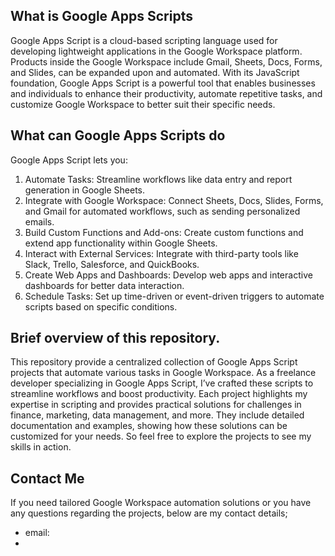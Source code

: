 ## What is Google Apps Scripts
Google Apps Script is a cloud-based scripting language used for developing lightweight applications in the Google Workspace platform. Products inside the Google Workspace include Gmail, Sheets, Docs, Forms, and Slides, can be expanded upon and automated. 
With its JavaScript foundation, Google Apps Script is a powerful tool that enables businesses and individuals to enhance their productivity, automate repetitive tasks, and customize Google Workspace to better suit their specific needs.

## What can Google Apps Scripts do
Google Apps Script lets you:
1. Automate Tasks: Streamline workflows like data entry and report generation in Google Sheets.
2. Integrate with Google Workspace: Connect Sheets, Docs, Slides, Forms, and Gmail for automated workflows, such as sending personalized emails.
3. Build Custom Functions and Add-ons: Create custom functions and extend app functionality within Google Sheets.
4. Interact with External Services: Integrate with third-party tools like Slack, Trello, Salesforce, and QuickBooks.
5. Create Web Apps and Dashboards: Develop web apps and interactive dashboards for better data interaction.
6. Schedule Tasks: Set up time-driven or event-driven triggers to automate scripts based on specific conditions.

## Brief overview of this repository.
This repository provide a centralized collection of Google Apps Script projects that automate various tasks in Google Workspace.
As a freelance developer specializing in Google Apps Script, I’ve crafted these scripts to streamline workflows and boost productivity.
Each project highlights my expertise in scripting and provides practical solutions for challenges in finance, marketing, data management, and more. They include detailed documentation and examples, showing how these solutions can be customized for your needs.
So feel free to explore the projects to see my skills in action.

## Contact Me
If you need tailored Google Workspace automation solutions or you have any questions regarding the projects, below are my contact details;
- email:
- 
